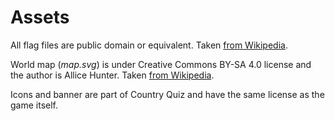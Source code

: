 Assets
======
All flag files are public domain or equivalent. Taken [from
Wikipedia](https://en.wikipedia.org/wiki/Gallery_of_sovereign_state_flags).

World map (_map.svg_) is under Creative Commons BY-SA 4.0 license and the
author is Allice Hunter. Taken [from
Wikipedia](https://commons.wikimedia.org/wiki/File:Blank_world_map_(Miller_cylindrical_projection).svg).

Icons and banner are part of Country Quiz and have the same license as the game
itself.
